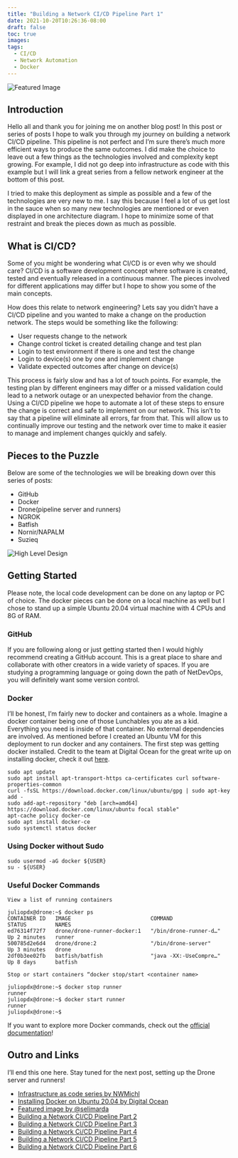 ```yaml
---
title: "Building a Network CI/CD Pipeline Part 1"
date: 2021-10-20T10:26:36-08:00
draft: false
toc: true
images:
tags:
  - CI/CD
  - Network Automation
  - Docker
---
```


![Featured Image](/blog/images/selim.jpg)

## Introduction

Hello all and thank you for joining me on another blog post! In this post or series of posts I hope to walk you through my journey on building a network CI/CD pipeline. This pipeline is not perfect and I’m sure there’s much more efficient ways to produce the same outcomes. I did make the choice to leave out a few things as the technologies involved and complexity kept growing. For example, I did not go deep into infrastructure as code with this example but I will link a great series from a fellow network engineer at the bottom of this post.

I tried to make this deployment as simple as possible and a few of the technologies are very new to me. I say this because I feel a lot of us get lost in the sauce when so many new technologies are mentioned or even displayed in one architecture diagram. I hope to minimize some of that restraint and break the pieces down as much as possible.

## What is CI/CD?

Some of you might be wondering what CI/CD is or even why we should care? CI/CD is a software development concept where software is created, tested and eventually released in a continuous manner. The pieces involved for different applications may differ but I hope to show you some of the main concepts.

How does this relate to network engineering? Lets say you didn’t have a CI/CD pipeline and you wanted to make a change on the production network. The steps would be something like the following:

- User requests change to the network
- Change control ticket is created detailing change and test plan
- Login to test environment if there is one and test the change
- Login to device(s) one by one and implement change
- Validate expected outcomes after change on device(s)

This process is fairly slow and has a lot of touch points. For example, the testing plan by different engineers may differ or a missed validation could lead to a network outage or an unexpected behavior from the change. Using a CI/CD pipeline we hope to automate a lot of these steps to ensure the change is correct and safe to implement on our network. This isn’t to say that a pipeline will eliminate all errors, far from that. This will allow us to continually improve our testing and the network over time to make it easier to manage and implement changes quickly and safely.

## Pieces to the Puzzle

Below are some of the technologies we will be breaking down over this series of posts:

- GitHub
- Docker
- Drone(pipeline server and runners)
- NGROK
- Batfish
- Nornir/NAPALM
- Suzieq

![High Level Design](/blog/images/ci_cd_blog.png)

## Getting Started

Please note, the local code development can be done on any laptop or PC of choice. The docker pieces can be done on a local machine as well but I chose to stand up a simple Ubuntu 20.04 virtual machine with 4 CPUs and 8G of RAM.

### GitHub

If you are following along or just getting started then I would highly recommend creating a GitHub account. This is a great place to share and collaborate with other creators in a wide variety of spaces. If you are studying a programming language or going down the path of NetDevOps, you will definitely want some version control.

### Docker

I’ll be honest, I’m fairly new to docker and containers as a whole. Imagine a docker container being one of those Lunchables you ate as a kid. Everything you need is inside of that container. No external dependencies are involved. As mentioned before I created an Ubuntu VM for this deployment to run docker and any containers. The first step was getting docker installed. Credit to the team at Digital Ocean for the great write up on installing docker, check it out [here](https://www.digitalocean.com/community/tutorials/how-to-install-and-use-docker-on-ubuntu-20-04).

```shell
sudo apt update
sudo apt install apt-transport-https ca-certificates curl software-properties-common
curl -fsSL https://download.docker.com/linux/ubuntu/gpg | sudo apt-key add -
sudo add-apt-repository "deb [arch=amd64] https://download.docker.com/linux/ubuntu focal stable"
apt-cache policy docker-ce
sudo apt install docker-ce
sudo systemctl status docker
```

### Using Docker without Sudo

```shell
sudo usermod -aG docker ${USER}
su - ${USER}
```

### Useful Docker Commands

`View a list of running containers`

```shell
juliopdx@drone:~$ docker ps
CONTAINER ID   IMAGE                         COMMAND                  STATUS         NAMES
ed76314f72f7   drone/drone-runner-docker:1   "/bin/drone-runner-d…"   Up 2 minutes   runner
500785d2e6d4   drone/drone:2                 "/bin/drone-server"      Up 3 minutes   drone
2df0b3ee02fb   batfish/batfish               "java -XX:-UseCompre…"   Up 8 days      batfish
```

`Stop or start containers “docker stop/start <container name>`

```shell
juliopdx@drone:~$ docker stop runner
runner
juliopdx@drone:~$ docker start runner
runner
juliopdx@drone:~$
```

If you want to explore more Docker commands, check out the [official documentation](https://docs.docker.com/engine/reference/commandline/docker/)!

## Outro and Links

I’ll end this one here. Stay tuned for the next post, setting up the Drone server and runners!

- [Infrastructure as code series by NWMichl](https://nwmichl.net/2020/10/28/network-infrastructure-as-code-with-ansible-part-1/)
- [Installing Docker on Ubuntu 20.04 by Digital Ocean](https://www.digitalocean.com/community/tutorials/how-to-install-and-use-docker-on-ubuntu-20-04)
- [Featured image by @selimarda](https://unsplash.com/photos/Grg6bwZuBMs)
- [Building a Network CI/CD Pipeline Part 2](https://juliopdx.com/2021/10/20/building-a-network-ci-cd-pipeline-part-2/)
- [Building a Network CI/CD Pipeline Part 3](https://juliopdx.com/2021/10/20/building-a-network-ci-cd-pipeline-part-3/)
- [Building a Network Ci/CD Pipeline Part 4](https://juliopdx.com/2021/10/31/building-a-network-ci-cd-pipeline-part-4/)
- [Building a Network CI/CD Pipeline Part 5](https://juliopdx.com/2021/11/08/building-a-network-ci-cd-pipeline-part-5/)
- [Building a Network CI/CD Pipeline Part 6](https://juliopdx.com/2021/11/12/building-a-network-ci-cd-pipeline-part-6/)
